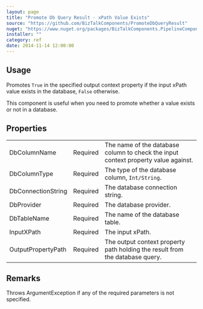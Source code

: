 ```yaml
---
layout: page
title: "Promote Db Query Result - xPath Value Exists"
source: "https://github.com/BizTalkComponents/PromoteDbQueryResult"
nuget: "https://www.nuget.org/packages/BizTalkComponents.PipelineComponents.PromoteDbQueryResult.XPathValueExists/"
installer: ""
category: ref
date: 2014-11-14 12:00:00
---
```


## Usage ##
Promotes <code>True</code> in the specified output context property if the input xPath value exists in the database, <code>False</code> otherwise.

This component is useful when you need to promote whether a value exists or not in a database.

## Properties ##
<table class="properties">
    <tr>
        <td>DbColumnName</td>
        <td>Required</td>
        <td>The name of the database column to check the input context property value against.</td>
    </tr>
    <tr>
        <td>DbColumnType</td>
        <td>Required</td>
        <td>The type of the database column, <code>Int/String</code>.</td>
    </tr>
	<tr>
        <td>DbConnectionString</td>
        <td>Required</td>
        <td>The database connection string.</td>
    </tr>
    <tr>
        <td>DbProvider</td>
        <td>Required</td>
        <td>The database provider.</td>
    </tr>
    <tr>
        <td>DbTableName</td>
        <td>Required</td>
        <td>The name of the database table.</td>
    </tr>
    <tr>
        <td>InputXPath</td>
        <td>Required</td>
        <td>The input xPath.</td>
    </tr>
    <tr>
        <td>OutputPropertyPath</td>
        <td>Required</td>
        <td>The output context property path holding the result from the database query.</td>
    </tr>
</table>

## Remarks ##
Throws ArgumentException if any of the required parameters is not specified.

